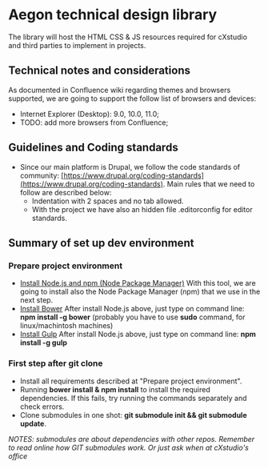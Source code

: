 # Aegon technical design library

The library will host the HTML CSS & JS resources required for cXstudio and 
third parties to implement in projects.


## Technical notes and considerations

As documented in Confluence wiki regarding themes and browsers supported, we are
going to support the follow list of browsers and devices:

* Internet Explorer (Desktop): 9.0, 10.0, 11.0;
* TODO: add more browsers from Confluence;


## Guidelines and Coding standards

* Since our main platform is Drupal, we follow the code standards of community: [https://www.drupal.org/coding-standards](https://www.drupal.org/coding-standards).
  Main rules that we need to follow are described below:
	* Indentation with 2 spaces and no tab allowed.
    * With the project we have also an hidden file .editorconfig for editor standards.


## Summary of set up dev environment

### Prepare project environment

* [Install Node.js and npm (Node Package Manager)](http://nodejs.org/download/) With this tool, we are going to install also the Node Package Manager (npm) that we use in the next step.
* [Install Bower](http://bower.io/) After install Node.js above, just type on command line: **npm install -g bower** (probably you have to use **sudo** command, for linux/machintosh machines)
* [Install Gulp](https://github.com/gulpjs/gulp/blob/master/docs/getting-started.md) After install Node.js above, just type on command line: **npm install -g gulp**


### First step after git clone

* Install all requirements described at "Prepare project environment".
* Running **bower install & npm install** to install the required dependencies. 
  If this fails, try running the commands separately and check errors.
* Clone submodules in one shot: **git submodule init && git submodule update**.

*NOTES:  submodules are about dependencies with other repos. Remember to read
online how  GIT submodules work. Or just ask when at cXstudio's office*
